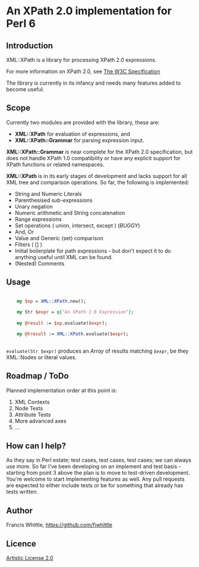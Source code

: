 # An XPath 2.0 implementation for Perl 6

## Introduction

XML::XPath is a library for processing XPath 2.0 expressions.

For more information on XPath 2.0, see
[The W3C Specification](http://www.w3.org/TR/xpath20)

The library is currently in its infancy and needs many features added to become
useful.

## Scope

Currently two modules are provided with the library, these are:

* **XML::XPath** for evaluation of expressions, and
* **XML::XPath::Grammar** for parsing expression input.

**XML::XPath::Grammar** is near complete for the XPath 2.0 specification, but
does not handle XPath 1.0 compatibility or have any explicit support for XPath
functions or related namespaces.

**XML::XPath** is in its early stages of development and lacks support for all
XML tree and comparison operations.  So far, the following is implemented:

* String and Numeric Literals
* Parenthesised sub-expressions
* Unary negation
* Numeric arithmetic and String concatenation
* Range expressions
* Set operations ( union, intersect, except ) (_BUGGY_)
* And, Or
* Value and Generic (set) comparison
* Filters ( [] )
* Initial boilerplate for path expressions - but don't expect it to do anything
  useful until XML can be found.
* (Nested) Comments

## Usage

```perl

	my $xp = XML::XPath.new();
	
	my Str $expr = q{"An XPath 2.0 Expression"};
	
	my @result := $xp.evaluate($expr);

	my @tresult := XML::XPath.evaluate($expr);
	
```

`evaluate(Str $expr)` produces an _Array_ of results matching _`$expr`_,
be they XML::Nodes or literal values.

## Roadmap / ToDo

Planned implementation order at this point is:

1. XML Contexts
2. Node Tests
3. Attribute Tests
4. More advanced axes
5. ...

## How can I help?

As they say in Perl estate; test cases, test cases, test cases; we can always
use more.
So far I've been developing on an implement and test basis - starting from point
3 above the plan is to move to test-driven development.
You're welcome to start implementing features as well.  Any pull requests are
expected to either include tests or be for something that already has tests
written.

## Author

Francis Whittle, https://github.com/fjwhittle

## Licence

[Artistic License 2.0](http://www.perlfoundation.org/artistic_license_2_0)
